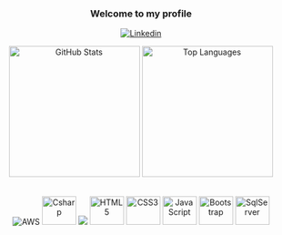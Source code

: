 <div align="center">
    
### Welcome to my profile 
    
[![Linkedin](https://img.shields.io/badge/LinkedIn-0077B5?style=for-the-badge&logo=linkedin&logoColor=white)](https://www.linkedin.com/in/incodewetrust/) 

<p align="center">
  <img src="https://github-readme-stats.vercel.app/api?username=neilsantos&theme=blue-green" alt="GitHub Stats" height="230">
  <img src="https://github-readme-stats.vercel.app/api/top-langs/?username=neilsantos&theme=blue-green" alt="Top Languages" height="230">
</p>

<div style="display: inline_block"><br>

  <img alt="AWS" src="https://cdn.jsdelivr.net/gh/devicons/devicon@latest/icons/amazonwebservices/amazonwebservices-plain-wordmark.svg"/>
  <img alt="Csharp" height="50" width="60" src="https://cdn.jsdelivr.net/gh/devicons/devicon@latest/icons/csharp/csharp-original.svg"/>
  <img src="https://cdn.jsdelivr.net/gh/devicons/devicon@latest/icons/python/python-plain-wordmark.svg"/>
  <img alt="HTML5" height="50" width="60" src="https://cdn.jsdelivr.net/gh/devicons/devicon@latest/icons/html5/html5-original.svg"/>
  <img alt="CSS3" height="50" width="60" src="https://cdn.jsdelivr.net/gh/devicons/devicon@latest/icons/css3/css3-original.svg" /> 
  <img alt="JavaScript" height="50" width="60" src="https://cdn.jsdelivr.net/gh/devicons/devicon@latest/icons/javascript/javascript-original.svg" /> 
  <img alt="Bootstrap" height="50" width="60" src="https://cdn.jsdelivr.net/gh/devicons/devicon@latest/icons/bootstrap/bootstrap-original.svg" />
    
  <img alt="SqlServer" height="50" width="60" src="https://cdn.jsdelivr.net/gh/devicons/devicon@latest/icons/microsoftsqlserver/microsoftsqlserver-original.svg" />
      
</div>


















</div>
